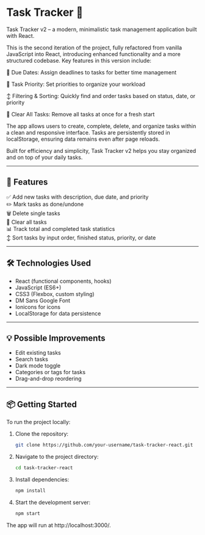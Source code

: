 # Task Tracker 📝  
Task Tracker v2 – a modern, minimalistic task management application built with React.

This is the second iteration of the project, fully refactored from vanilla JavaScript into React, introducing enhanced functionality and a more structured codebase. Key features in this version include:

📅 Due Dates: Assign deadlines to tasks for better time management

🔼 Task Priority: Set priorities to organize your workload

↕️ Filtering & Sorting: Quickly find and order tasks based on status, date, or priority

🧹 Clear All Tasks: Remove all tasks at once for a fresh start

The app allows users to create, complete, delete, and organize tasks within a clean and responsive interface. Tasks are persistently stored in localStorage, ensuring data remains even after page reloads.

Built for efficiency and simplicity, Task Tracker v2 helps you stay organized and on top of your daily tasks.

---

## 🚀 Features  
✅ Add new tasks with description, due date, and priority  
✏️ Mark tasks as done/undone  
🗑️ Delete single tasks  
🧹 Clear all tasks  
📊 Track total and completed task statistics  
↕️ Sort tasks by input order, finished status, priority, or date  

---

## 🛠️ Technologies Used  
- React (functional components, hooks)  
- JavaScript (ES6+)  
- CSS3 (Flexbox, custom styling)  
- DM Sans Google Font  
- Ionicons for icons  
- LocalStorage for data persistence  

---

## 💡 Possible Improvements  
- Edit existing tasks  
- Search tasks
- Dark mode toggle  
- Categories or tags for tasks  
- Drag-and-drop reordering  

---

## 📦 Getting Started  

To run the project locally:  

1. Clone the repository:  
   ```bash
   git clone https://github.com/your-username/task-tracker-react.git
2. Navigate to the project directory:
   ```bash
   cd task-tracker-react
3. Install dependencies:
   ```bash
   npm install
4. Start the development server:
   ```bash
   npm start

The app will run at http://localhost:3000/.
